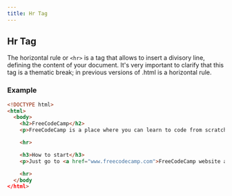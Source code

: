 ```yaml
---
title: Hr Tag
---
```

## Hr Tag

The horizontal rule or `<hr>` is a tag that allows to insert a divisory line, defining the content of your document.
It's very important to clarify that this tag is a thematic break; in previous versions of .html is a horizontal rule.

### Example
```html
<!DOCTYPE html>
<html>
  <body>
    <h2>FreeCodeCamp</h2>
    <p>FreeCodeCamp is a place where you can learn to code from scratch to professional</p>

    <hr>

    <h3>How to start</h3>
    <p>Just go to <a href="www.freecodecamp.com">FreeCodeCamp website and start learning!</a></p>

    <hr>
  </body
</html>
```

